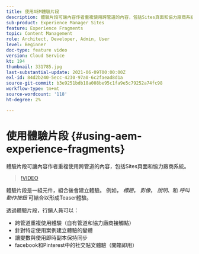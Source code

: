 ```yaml
---
title: 使用AEM體驗片段
description: 體驗片段可讓內容作者重複使用跨管道的內容，包括Sites頁面和協力廠商系統。
sub-product: Experience Manager Sites
feature: Experience Fragments
topic: Content Management
role: Architect, Developer, Admin, User
level: Beginner
doc-type: feature video
version: Cloud Service
kt: 194
thumbnail: 331785.jpg
last-substantial-update: 2021-06-09T00:00:00Z
exl-id: 84d2b240-5ecc-4230-97a0-6c2faead8d1a
source-git-commit: b3e9251bdb18a008be95c1fa9e5c79252a74fc98
workflow-type: tm+mt
source-wordcount: '118'
ht-degree: 2%

---
```


# 使用體驗片段 {#using-aem-experience-fragments}

體驗片段可讓內容作者重複使用跨管道的內容，包括Sites頁面和協力廠商系統。

>[!VIDEO](https://video.tv.adobe.com/v/331785?quality=12&learn=on)

體驗片段是一組元件，組合後會建立體驗。 例如， *標題*， *影像*， *說明*、和 *呼叫動作按鈕* 可結合以形成Teaser體驗。

透過體驗片段，行銷人員可以：

* 跨管道重複使用體驗（自有管道和協力廠商接觸點）
* 針對特定使用案例建立體驗的變體
* 讓變數與使用即時副本保持同步
* facebook和Pinterest中的社交貼文體驗（開箱即用）
